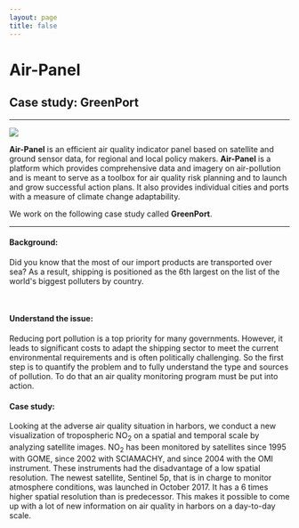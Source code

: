 ```yaml
---
layout: page
title: false
---
```

# Air-Panel
## Case study: GreenPort
----

![](https://56eo.github.io/assets/images/GIF_APP_PORTS.gif)


**Air-Panel** is an efficient air quality indicator panel based on satellite and ground sensor data, for regional and local policy makers. **Air-Panel** is a platform which provides comprehensive data and imagery on air-pollution and is meant to serve as a toolbox for air quality risk planning and to launch and grow successful action plans. It also provides individual cities and ports with a measure of climate change adaptability.

We work on the following case study called **GreenPort**.

-------

#### Background:

Did you know that the most of our import products are transported over sea? As a result, shipping is positioned as the 6th largest on the list of the world's biggest polluters by country.

<br/>

#### Understand the issue:
Reducing port pollution is a top priority for many governments. However, it leads to significant costs to adapt the shipping sector to meet the current environmental requirements and is often politically challenging. So the first step is to quantify the problem and to fully understand the type and sources of pollution. To do that an air quality monitoring program must be put into action.
<br/>

#### Case study:
Looking at the adverse air quality situation in harbors, we conduct a new visualization of tropospheric NO<sub>2</sub> on a spatial and temporal scale by analyzing satellite images. NO<sub>2</sub> has been monitored by satellites since 1995 with GOME, since 2002 with SCIAMACHY, and since 2004 with the OMI instrument. These instruments had the disadvantage of a low spatial resolution. The newest satellite, Sentinel 5p, that is in charge to monitor atmosphere conditions, was launched in October 2017. It has a 6 times higher spatial resolution than is predecessor. This makes it possible to come up with a lot of new information on air quality in harbors on a day-to-day scale.
